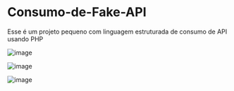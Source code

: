 # Consumo-de-Fake-API

Esse é um projeto pequeno com linguagem estruturada de consumo de API usando PHP

![image](https://user-images.githubusercontent.com/50674601/109548330-49bc3700-7aab-11eb-8cb8-463d81e9a46e.png)


![image](https://user-images.githubusercontent.com/50674601/109548423-635d7e80-7aab-11eb-9ad2-4444f67b70bb.png)


![image](https://user-images.githubusercontent.com/50674601/109548485-753f2180-7aab-11eb-84a6-3de8b7a70ada.png)

